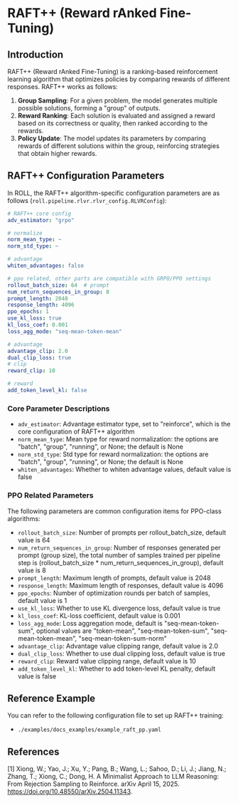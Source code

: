 # RAFT++ (Reward rAnked Fine-Tuning)

## Introduction

RAFT++ (Reward rAnked Fine-Tuning) is a ranking-based reinforcement learning algorithm that optimizes policies by comparing rewards of different responses. RAFT++ works as follows:

1. **Group Sampling**: For a given problem, the model generates multiple possible solutions, forming a "group" of outputs.
2. **Reward Ranking**: Each solution is evaluated and assigned a reward based on its correctness or quality, then ranked according to the rewards.
3. **Policy Update**: The model updates its parameters by comparing rewards of different solutions within the group, reinforcing strategies that obtain higher rewards.

## RAFT++ Configuration Parameters

In ROLL, the RAFT++ algorithm-specific configuration parameters are as follows (`roll.pipeline.rlvr.rlvr_config.RLVRConfig`):

```yaml
# RAFT++ core config
adv_estimator: "grpo"

# normalize
norm_mean_type: ~
norm_std_type: ~

# advantage
whiten_advantages: false

# ppo related, other parts are compatible with GRPO/PPO settings
rollout_batch_size: 64  # prompt
num_return_sequences_in_group: 8
prompt_length: 2048
response_length: 4096
ppo_epochs: 1
use_kl_loss: true
kl_loss_coef: 0.001
loss_agg_mode: "seq-mean-token-mean"

# advantage
advantage_clip: 2.0
dual_clip_loss: true
# clip
reward_clip: 10

# reward
add_token_level_kl: false
```

### Core Parameter Descriptions

- `adv_estimator`: Advantage estimator type, set to "reinforce", which is the core configuration of RAFT++ algorithm
- `norm_mean_type`: Mean type for reward normalization: the options are "batch", "group", "running", or None; the default is None
- `norm_std_type`: Std type for reward normalization: the options are "batch", "group", "running", or None; the default is None
- `whiten_advantages`: Whether to whiten advantage values, default value is false

### PPO Related Parameters

The following parameters are common configuration items for PPO-class algorithms:

- `rollout_batch_size`: Number of prompts per rollout_batch_size, default value is 64
- `num_return_sequences_in_group`: Number of responses generated per prompt (group size), the total number of samples trained per pipeline step is (rollout_batch_size * num_return_sequences_in_group), default value is 8
- `prompt_length`: Maximum length of prompts, default value is 2048
- `response_length`: Maximum length of responses, default value is 4096
- `ppo_epochs`: Number of optimization rounds per batch of samples, default value is 1
- `use_kl_loss`: Whether to use KL divergence loss, default value is true
- `kl_loss_coef`: KL-loss coefficient, default value is 0.001
- `loss_agg_mode`: Loss aggregation mode, default is "seq-mean-token-sum", optional values are "token-mean", "seq-mean-token-sum", "seq-mean-token-mean", "seq-mean-token-sum-norm"
- `advantage_clip`: Advantage value clipping range, default value is 2.0
- `dual_clip_loss`: Whether to use dual clipping loss, default value is true
- `reward_clip`: Reward value clipping range, default value is 10
- `add_token_level_kl`: Whether to add token-level KL penalty, default value is false

## Reference Example

You can refer to the following configuration file to set up RAFT++ training:
- `./examples/docs_examples/example_raft_pp.yaml`

## References
[1] Xiong, W.; Yao, J.; Xu, Y.; Pang, B.; Wang, L.; Sahoo, D.; Li, J.; Jiang, N.; Zhang, T.; Xiong, C.; Dong, H. A Minimalist Approach to LLM Reasoning: From Rejection Sampling to Reinforce. arXiv April 15, 2025. https://doi.org/10.48550/arXiv.2504.11343.